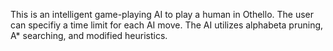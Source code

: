 This is an intelligent game-playing AI to play a human in Othello.
The user can specifiy a time limit for each AI move.
The AI utilizes alphabeta pruning, A* searching, and modified heuristics.
